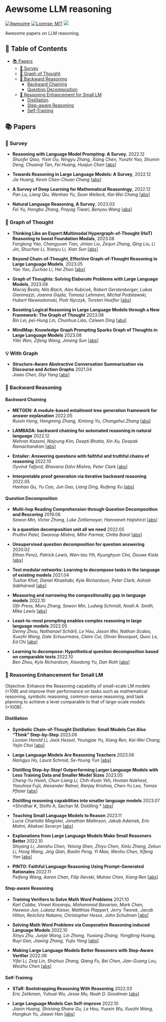 # Aewsome LLM reasoning

<!-- <div style="text-align: center;">

    <h1><img src="assets/logo.png" height="28px" /> Awesome-LLM-reasoning </h1>

</div> -->



[![Awesome](https://awesome.re/badge.svg)](https://github.com/luban-agi/Awesome-LLM-reasoning) 
[![License: MIT](https://img.shields.io/badge/License-MIT-green.svg)](https://opensource.org/licenses/MIT)
![](https://img.shields.io/badge/PRs-Welcome-red)
<!---![](https://img.shields.io/github/last-commit/luban-agi/Awesome-LLM-reasoning) -->


Awesome papers on LLM reasoning.

## 📜 Table of Contents

- [📚 Papers](#-papers)
  - [📑 Survey](#-survey)
  - [🌟 Graph of Thought](#-graph-of-thought)
  - [📌 Backward Reasoning ](#-backward-reasoning)
    - [Backward Chaining](#backward-chaining)
    - [Question Decomposition](#question-decomposition)
  - [💪 Reasoning Enhancement for Small LM ](#-reasoning-enhancement-for-small-lm)
    - [Distillation](#distillation)
    - [Step-aware Reasoning](#step-aware-reasoning)
    - [Self-Training](#self-training)
<!--- [📱 Applications](#-applications)  -->
<!--- [🎉 Contributors](#-contributors) -->

## 📚 Papers

### 📑 Survey

- **Reasoning with Language Model Prompting: A Survey**, 2022.12 <br />
*Shuofei Qiao, Yixin Ou, Ningyu Zhang, Xiang Chen, Yunzhi Yao, Shumin Deng, Chuanqi Tan, Fei Huang, Huajun Chen* [[abs](https://arxiv.org/abs/2212.09597)]

- **Towards Reasoning in Large Language Models: A Survey**, 2022.12 <br />
*Jie Huang, Kevin Chen-Chuan Chang* [[abs](https://arxiv.org/abs/2212.10403)]

- **A Survey of Deep Learning for Mathematical Reasoningy**, 2022.12 <br />
*Pan Lu, Liang Qiu, Wenhao Yu, Sean Welleck, Kai-Wei Chang* [[abs](https://arxiv.org/abs/2212.10535)]

- **Natural Language Reasoning, A Survey**, 2023.03 <br />
*Fei Yu, Hongbo Zhang, Prayag Tiwari, Benyou Wang* [[abs](https://arxiv.org/abs/2303.14725)]

### 🌟 Graph of Thought
- **Thinking Like an Expert:Multimodal Hypergraph-of-Thought (HoT) Reasoning to boost Foundation Modals**, 2023.08 <br />
*Fanglong Yao, Changyuan Tian, Jintao Liu, Zequn Zhang, Qing Liu, Li Jin, Shuchao Li, Xiaoyu Li, Xian Sun* [[abs](https://arxiv.org/abs/2308.06207)]

- **Beyond Chain-of-Thought, Effective Graph-of-Thought Reasoning in Large Language Models**, 2023.05 <br />
*Yao Yao, Zuchao Li, Hai Zhao* [[abs](https://arxiv.org/abs/2305.16582)]

- **Graph of Thoughts: Solving Elaborate Problems with Large Language Models**, 2023.08 <br />
*Maciej Besta, Nils Blach, Ales Kubicek, Robert Gerstenberger, Lukas Gianinazzi, Joanna Gajda, Tomasz Lehmann, Michal Podstawski, Hubert Niewiadomski, Piotr Nyczyk, Torsten Hoefler* [[abs](https://arxiv.org/abs/2308.09687)]

- **Boosting Logical Reasoning in Large Language Models through a New Framework: The Graph of Thought** 2023.08 <br />
*Bin Lei, pei-Hung Lin, Chunhua Liao, Caiwen Ding* [[abs](https://arxiv.org/abs/2308.08614)]

- **MindMap: Knowledge Graph Prompting Sparks Graph of Thoughts in Large Language Models** 2023.08 <br />
*Yilin Wen, Zifeng Wang, Jimeng Sun* [[abs](https://arxiv.org/abs/2308.09729)]
### 💡 With Graph
- **Structure-Aware Abstractive Conversation Summarization via Discourse and Action Graphs** 2021.04 <br />
*Jiaao Chen, Diyi Yang* [[abs](https://arxiv.org/abs/2308.06207)]

### 📌 Backward Reasoning 
#### Backward Chaining
- **METGEN: A module-based entailment tree generation framework for answer explanation** 2022.05 <br />
*Ruixin Hong, Hongming Zhang, Xintong Yu, Changshui Zhang* [[abs](https://arxiv.org/abs/2205.02593)]

- **LAMBADA: backward chaining for automated reasoning in natural language** 2022.12 <br />
*Mehran Kazemi, Najoung Kim, Deepti Bhatia, Xin Xu, Deepak Ramachandran* [[abs](https://arxiv.org/abs/2212.13894)]

- **Entailer: Answering questions with faithful and truthful chains of reasoning** 2022.10 <br />
*Oyvind Tafjord, Bhavana Dalvi Mishra, Peter Clark* [[abs](https://arxiv.org/abs/2210.12217)]

- **Interpretable proof generation via iterative backward reasoning** 2022.05 <br />
*Hanhao Qu, Yu Cao, Jun Gao, Liang Ding, Ruifeng Xu* [[abs](https://arxiv.org/abs/2205.10714)]

#### Question Decomposition
- **Multi-hop Reading Comprehension through Question Decomposition and Rescoring** 2019.06 <br />
*Sewon Min, Victor Zhong, Luke Zettlemoyer, Hannaneh Hajishirzi* [[abs](https://arxiv.org/abs/1906.02916)]

- **Is a question decomposition unit all we need** 2022.05 <br />
*Pruthvi Patel, Swaroop Mishra, Mihir Parmar, Chitta Baral* [[abs](https://arxiv.org/abs/2205.12538)]

- **Unsupervised question decomposition for question answering** 2020.02 <br />
*Ethan Perez, Patrick Lewis, Wen-tau Yih, Kyunghyun Cho, Douwe Kiela* [[abs](https://arxiv.org/abs/2002.09758)]

- **Text modular networks: Learning to decompose tasks in the language of existing models** 2021.04 <br />
*Tushar Khot, Daniel Khashabi, Kyle Richardson, Peter Clark, Ashish Sabharwal* [[abs](https://arxiv.org/abs/2009.00751)]

- **Measuring and narrowing the compositionality gap in language models** 2022.10 <br />
*Ofir Press, Muru Zhang, Sewon Min, Ludwig Schmidt, Noah A. Smith, Mike Lewis*  [[abs](https://arxiv.org/abs/2210.03350)]

- **Least-to-most prompting enables complex reasoning in large language models** 2022.05 <br />
  *Denny Zhou, Nathanael Schärli, Le Hou, Jason Wei, Nathan Scales, Xuezhi Wang, Dale Schuurmans, Claire Cui, Olivier Bousquet, Quoc Le, Ed Chi*  [[abs](https://arxiv.org/abs/2205.10625)]

- **Learning to decompose: Hypothetical question decomposition based on comparable texts** 2022.10 <br />
*Ben Zhou, Kyle Richardson, Xiaodong Yu, Dan Roth* [[abs](https://arxiv.org/abs/2210.16865)]

### 💪 Reasoning Enhancement for Small LM
Objective: Enhance the Reasoning capability of small-scale LM models (<10B) and improve their performance on tasks such as mathematical reasoning, symbolic reasoning, common-sense reasoning, and task planning to achieve a level comparable to that of large-scale models (>100B).

#### Distillation
- **Symbolic Chain-of-Thought Distillation: Small Models Can Also “Think” Step-by-Step** 2023.06 <br />
*Liunian Harold Li, Jack Hessel, Youngjae Yu, Xiang Ren, Kai-Wei Chang, Yejin Choi* [[abs](https://arxiv.org/abs/2306.14050)]

- **Large Language Models Are Reasoning Teachers** 2023.06 <br />
*Namgyu Ho, Laura Schmid, Se-Young Yun* [[abs](https://arxiv.org/abs/2212.10071)]

- **Distilling Step-by-Step! Outperforming Larger Language Models with Less Training Data and Smaller Model Sizes** 2023.05 <br />
*Cheng-Yu Hsieh, Chun-Liang Li, Chih-Kuan Yeh, Hootan Nakhost, Yasuhisa Fujii, Alexander Ratner, Ranjay Krishna, Chen-Yu Lee, Tomas Pfister* [[abs](https://arxiv.org/abs/2305.02301)]

- **Distilling reasoning capabilities into smaller language models** 2023.07 <br />
*Shridhar K, Stolfo A, Sachan M. Distilling * [[abs](https://aclanthology.org/2023.findings-acl.441.pdf)]

- **Teaching Small Language Models to Reason** 2023.11 <br />
*Lucie Charlotte Magister, Jonathan Mallinson, Jakub Adamek, Eric Malmi, Aliaksei Severyn* [[abs](https://arxiv.org/abs/2212.08410)]

- **Explanations from Large Language Models Make Small Reasoners Better** 2022.10 <br />
*Shiyang Li, Jianshu Chen, Yelong Shen, Zhiyu Chen, Xinlu Zhang, Zekun Li, Hong Wang, Jing Qian, Baolin Peng, Yi Mao, Wenhu Chen, Xifeng Yan* [[abs](https://arxiv.org/abs/2210.06726)]

- **PINTO: Faithful Language Reasoning Using Prompt-Generated Rationales** 2022.11 <br />
*Peifeng Wang, Aaron Chan, Filip Ilievski, Muhao Chen, Xiang Ren* [[abs](https://arxiv.org/abs/2211.01562)]

#### Step-aware Reasoning
- **Training Verifiers to Solve Math Word Problems** 2021.10 <br />
*Karl Cobbe, Vineet Kosaraju, Mohammad Bavarian, Mark Chen, Heewoo Jun, Lukasz Kaiser, Matthias Plappert, Jerry Tworek, Jacob Hilton, Reiichiro Nakano, Christopher Hesse, John Schulman* [[abs](https://arxiv.org/abs/2110.14168)]

- **Solving Math Word Problems via Cooperative Reasoning induced Language Models** 2022.10 <br />
*Xinyu Zhu, Junjie Wang, Lin Zhang, Yuxiang Zhang, Yongfeng Huang, Ruyi Gan, Jiaxing Zhang, Yujiu Yang* [[abs](https://arxiv.org/abs/2210.16257)]

- **Making Large Language Models Better Reasoners with Step-Aware Verifier** 2022.06 <br />
*Yifei Li, Zeqi Lin, Shizhuo Zhang, Qiang Fu, Bei Chen, Jian-Guang Lou, Weizhu Chen* [[abs](https://arxiv.org/abs/2206.02336)]


####  Self-Training

- **STaR: Bootstrapping Reasoning With Reasoning** 2022.03 <br />
*Eric Zelikman, Yuhuai Wu, Jesse Mu, Noah D. Goodman* [[abs](https://arxiv.org/abs/2203.14465)]


- **Large Language Models Can Self-improve** 2022.10 <br />
*Jiaxin Huang, Shixiang Shane Gu, Le Hou, Yuexin Wu, Xuezhi Wang, Hongkun Yu, Jiawei Han* [[abs](https://arxiv.org/abs/2210.11610)]




<!---
## 🎉 Contributors
<a href="https://github.com/luban-agi/Awesome-Tool-Learning/graphs/contributors">
  <img src="https://contrib.rocks/image?repo=luban-agi/Awesome-Tool-Learning"/>

</a>
-->
